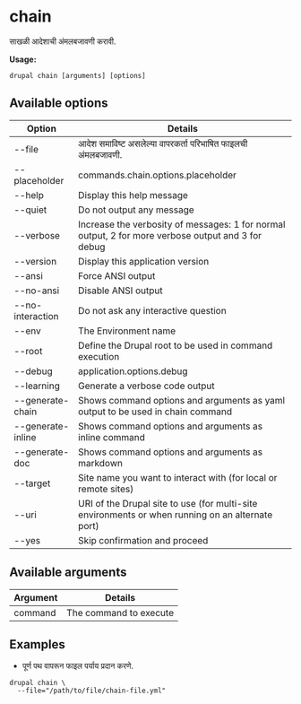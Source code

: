 # chain
साखळी आदेशाची अंमलबजावणी करावी.

**Usage:**
```
drupal chain [arguments] [options]
```

## Available options
Option | Details
-------|-------------
--file | आदेश समाविष्ट असलेल्या वापरकर्ता परिभाषित फाइलची अंमलबजावणी.
--placeholder | commands.chain.options.placeholder
--help | Display this help message
--quiet | Do not output any message
--verbose | Increase the verbosity of messages: 1 for normal output, 2 for more verbose output and 3 for debug
--version | Display this application version
--ansi | Force ANSI output
--no-ansi | Disable ANSI output
--no-interaction | Do not ask any interactive question
--env | The Environment name
--root | Define the Drupal root to be used in command execution
--debug | application.options.debug
--learning | Generate a verbose code output
--generate-chain | Shows command options and arguments as yaml output to be used in chain command
--generate-inline | Shows command options and arguments as inline command
--generate-doc | Shows command options and arguments as markdown
--target | Site name you want to interact with (for local or remote sites)
--uri | URI of the Drupal site to use (for multi-site environments or when running on an alternate port)
--yes | Skip confirmation and proceed

## Available arguments
Argument | Details
---------|-------------
command | The command to execute

## Examples
* पूर्ण पथ वापरून फाइल पर्याय प्रदान करणे.
```
drupal chain \
  --file="/path/to/file/chain-file.yml"
```
